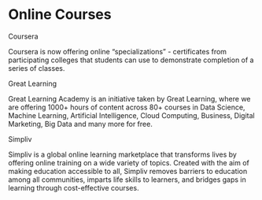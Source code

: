 <!DOCTYPE html>
<html>
<head>

<title>Responsive Layout</title>
<meta name="viewport" content="width=device-width, initial-scale=1">
<link rel="stylesheet" type="text/css" href="css/style.css">

</head>
<body>
<h1>Online Courses</h1>



  <div class="col-lg-4 col-md-6 col-sm-12">
  	<div class="box">
  		<p class="content-name name1">Coursera</p>
  		<p class="content">Coursera is now offering online “specializations” - certificates from participating colleges that students can use to demonstrate completion of a series of classes.
</p>
  	</div>
  </div>

  <div class="col-lg-4 col-md-6 col-sm-12">
  	<div class="box">
   		<p class="content-name name2">Great Learning</p>
   		<p class="content">Great Learning Academy is an initiative taken by Great Learning, where we are offering 1000+ hours of content across 80+ courses in Data Science, Machine Learning, Artificial Intelligence, Cloud Computing, Business, Digital Marketing, Big Data and many more for free.</p>
  	</div>
  </div>

  <div class="col-lg-4 col-md-12 col-sm-12">
  	<div class="box">
  		<p class="content-name name3">Simpliv</p>
  		<p class="content">Simpliv is a global online learning marketplace that transforms lives by offering online training on a wide variety of topics. Created with the aim of making education accessible to all, Simpliv removes barriers to education among all communities, imparts life skills to learners, and bridges gaps in learning through cost-effective courses.</p>
  	</div>	
  </div>

</body>
</html>
